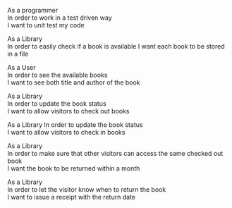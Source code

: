 As a programmer  
In order to work in a test driven way  
I want to unit test my code

As a Library          
In order to easily check if a book is available
I want each book to be stored in a file 

As a User  
In order to see the available books  
I want to see both title and author of the book

As a Library   
In order to update the book status   
I want to allow visitors to check out books

As a Library
In order to update the book status   
I want to allow visitors to check in books

As a Library  
In order to make sure that other visitors can access the same checked out book  
I want the book to be returned within a month

As a Library  
In order to let the visitor know 
when to return the book  
I want to issue a receipt with the return date 






